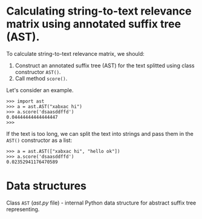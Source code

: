 # Calculating string-to-text relevance matrix using annotated suffix tree (AST).

To calculate string-to-text relevance matrix, we should:

1. Construct an annotated suffix tree (AST) for the text splitted using class constructor `AST()`.
2. Call method `score()`.

Let's consider an example.


```
>>> import ast
>>> a = ast.AST("xabxac hi")
>>> a.score('dsaasddffd')
0.04444444444444447
>>> 
```

If the text is too long, we can split the text into strings and pass them in the `AST()` constructor as a list:

```
>>> a = ast.AST(["xabxac hi", "hello ok"])
>>> a.score('dsaasddffd')
0.02352941176470589
```

# Data structures

Class `AST` (_ast.py_ file) - internal Python data structure for abstract suffix tree representing.

